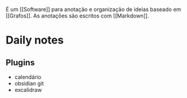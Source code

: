 É um [[Software]] para anotação e organização de ideias baseado em [[Grafos]]. As anotações são escritos com [[Markdown]].
# Daily notes

## Plugins 

- calendário
- obsidian git
- excalidraw